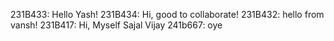 231B433: Hello Yash!
231B434: Hi, good to collaborate!
231B432: hello from vansh!
231B417: Hi, Myself Sajal Vijay
241b667: oye

